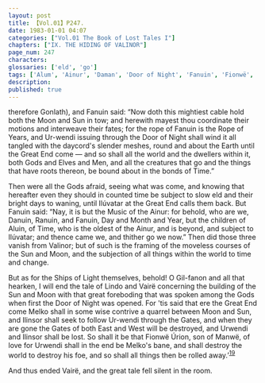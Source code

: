 ```yaml
---
layout: post
title: 【Vol.01】P247.
date: 1983-01-01 04:07
categories: ["Vol.01 The Book of Lost Tales I"]
chapters: ["IX. THE HIDING OF VALINOR"]
page_num: 247
characters: 
glossaries: ['eld', 'go']
tags: ['Alum', 'Ainur', 'Daman', 'Door of Night', 'Fanuin', 'Fionwë', 'Fionwë-Úrion', 'Gonlath', 'Gates of East and West', 'Gilfanon', 'Gods']
description: 
published: true
---
```


<p style="text-indent: 0;">
therefore Gonlath), and Fanuin said: “Now doth this mightiest cable hold both the Moon and Sun in tow; and herewith mayest thou coordinate their motions and interweave their fates; for the rope of Fanuin is the Rope of Years, and Ur-wendi issuing through the Door of Night shall wind it all tangled with the daycord's slender meshes, round and about the Earth until the Great End come — and so shall all the world and the dwellers within it, both Gods and Elves and Men, and all the creatures that go and the things that have roots thereon, be bound about in the bonds of Time.”
</p>

Then were all the Gods afraid, seeing what was come, and knowing that hereafter even they should in counted time be subject to slow eld and their bright days to waning, until Ilúvatar at the Great End calls them back. But Fanuin said: “Nay, it is but the Music of the Ainur: for behold, who are we, Danuin, Ranuin, and Fanuin, Day and Month and Year, but the children of Aluin, of Time, who is the oldest of the Ainur, and is beyond, and subject to Ilúvatar; and thence came we, and thither go we now.” Then did those three vanish from Valinor; but of such is the framing of the moveless courses of the Sun and Moon, and the subjection of all things within the world to time and change.

But as for the Ships of Light themselves, behold! O Gil-fanon and all that hearken, I will end the tale of Lindo and Vairë concerning the building of the Sun and Moon with that great foreboding that was spoken among the Gods when first the Door of Night was opened. For 'tis said that ere the Great End come Melko shall in some wise contrive a quarrel between Moon and Sun, and Ilinsor shall seek to follow Ur-wendi through the Gates, and when they are gone the Gates of both East and West will be destroyed, and Urwendi and Ilinsor shall be lost. So shall it be that Fionwë Úrion, son of Manwë, of love for Urwendi shall in the end be Melko's bane, and shall destroy the world to destroy his foe, and so shall all things then be rolled away.’<SUP>[19]({{site.baseurl}}/vol01-p250)</SUP>

And thus ended Vairë, and the great tale fell silent in the room.

